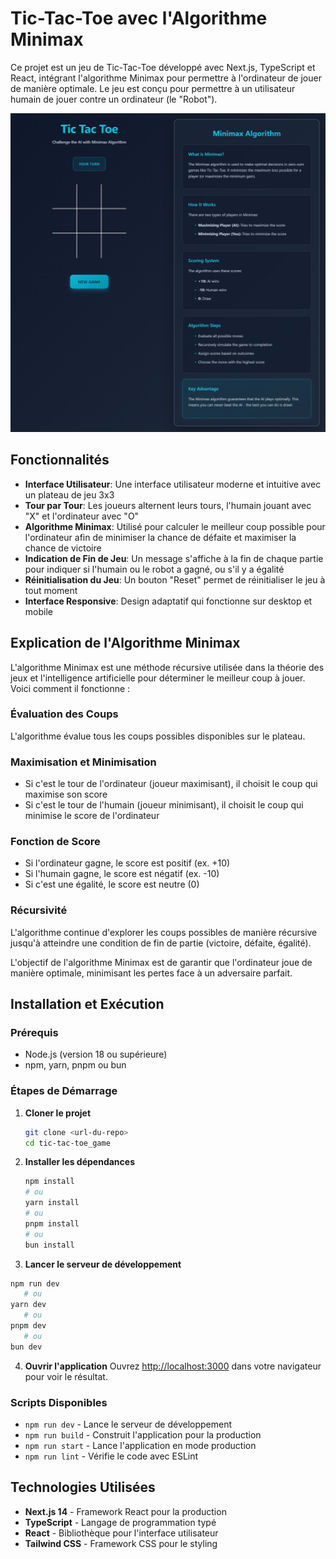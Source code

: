 # Tic-Tac-Toe avec l'Algorithme Minimax


Ce projet est un jeu de Tic-Tac-Toe développé avec Next.js, TypeScript et React, intégrant l'algorithme Minimax pour permettre à l'ordinateur de jouer de manière optimale. Le jeu est conçu pour permettre à un utilisateur humain de jouer contre un ordinateur (le "Robot").

![Main Interface](/assets/tic-tac-toe.png)

## Fonctionnalités

- **Interface Utilisateur**: Une interface utilisateur moderne et intuitive avec un plateau de jeu 3x3
- **Tour par Tour**: Les joueurs alternent leurs tours, l'humain jouant avec "X" et l'ordinateur avec "O"
- **Algorithme Minimax**: Utilisé pour calculer le meilleur coup possible pour l'ordinateur afin de minimiser la chance de défaite et maximiser la chance de victoire
- **Indication de Fin de Jeu**: Un message s'affiche à la fin de chaque partie pour indiquer si l'humain ou le robot a gagné, ou s'il y a égalité
- **Réinitialisation du Jeu**: Un bouton "Reset" permet de réinitialiser le jeu à tout moment
- **Interface Responsive**: Design adaptatif qui fonctionne sur desktop et mobile


## Explication de l'Algorithme Minimax

L'algorithme Minimax est une méthode récursive utilisée dans la théorie des jeux et l'intelligence artificielle pour déterminer le meilleur coup à jouer. Voici comment il fonctionne :

### Évaluation des Coups
L'algorithme évalue tous les coups possibles disponibles sur le plateau.

### Maximisation et Minimisation
- Si c'est le tour de l'ordinateur (joueur maximisant), il choisit le coup qui maximise son score
- Si c'est le tour de l'humain (joueur minimisant), il choisit le coup qui minimise le score de l'ordinateur

### Fonction de Score
- Si l'ordinateur gagne, le score est positif (ex. +10)
- Si l'humain gagne, le score est négatif (ex. -10)
- Si c'est une égalité, le score est neutre (0)

### Récursivité
L'algorithme continue d'explorer les coups possibles de manière récursive jusqu'à atteindre une condition de fin de partie (victoire, défaite, égalité).

L'objectif de l'algorithme Minimax est de garantir que l'ordinateur joue de manière optimale, minimisant les pertes face à un adversaire parfait.

## Installation et Exécution

### Prérequis
- Node.js (version 18 ou supérieure)
- npm, yarn, pnpm ou bun

### Étapes de Démarrage

1. **Cloner le projet**
   ```bash
   git clone <url-du-repo>
   cd tic-tac-toe_game
   ```

2. **Installer les dépendances**
   ```bash
   npm install
   # ou
   yarn install
   # ou
   pnpm install
   # ou
   bun install
   ```

3. **Lancer le serveur de développement**
```bash
npm run dev
   # ou
yarn dev
   # ou
pnpm dev
   # ou
bun dev
```

4. **Ouvrir l'application**
   Ouvrez [http://localhost:3000](http://localhost:3000) dans votre navigateur pour voir le résultat.

### Scripts Disponibles

- `npm run dev` - Lance le serveur de développement
- `npm run build` - Construit l'application pour la production
- `npm run start` - Lance l'application en mode production
- `npm run lint` - Vérifie le code avec ESLint


## Technologies Utilisées

- **Next.js 14** - Framework React pour la production
- **TypeScript** - Langage de programmation typé
- **React** - Bibliothèque pour l'interface utilisateur
- **Tailwind CSS** - Framework CSS pour le styling
